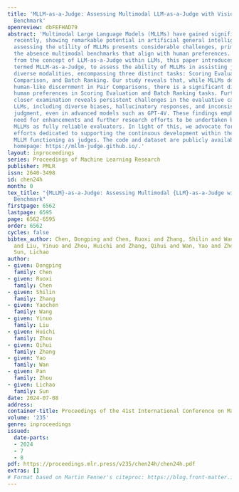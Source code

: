 ```yaml
---
title: 'MLLM-as-a-Judge: Assessing Multimodal LLM-as-a-Judge with Vision-Language
  Benchmark'
openreview: dbFEFHAD79
abstract: 'Multimodal Large Language Models (MLLMs) have gained significant attention
  recently, showing remarkable potential in artificial general intelligence. However,
  assessing the utility of MLLMs presents considerable challenges, primarily due to
  the absence multimodal benchmarks that align with human preferences. Drawing inspiration
  from the concept of LLM-as-a-Judge within LLMs, this paper introduces a novel benchmark,
  termed MLLM-as-a-Judge, to assess the ability of MLLMs in assisting judges across
  diverse modalities, encompassing three distinct tasks: Scoring Evaluation, Pair
  Comparison, and Batch Ranking. Our study reveals that, while MLLMs demonstrate remarkable
  human-like discernment in Pair Comparisons, there is a significant divergence from
  human preferences in Scoring Evaluation and Batch Ranking tasks. Furthermore, a
  closer examination reveals persistent challenges in the evaluative capacities of
  LLMs, including diverse biases, hallucinatory responses, and inconsistencies in
  judgment, even in advanced models such as GPT-4V. These findings emphasize the pressing
  need for enhancements and further research efforts to be undertaken before regarding
  MLLMs as fully reliable evaluators. In light of this, we advocate for additional
  efforts dedicated to supporting the continuous development within the domain of
  MLLM functioning as judges. The code and dataset are publicly available at our project
  homepage: https://mllm-judge.github.io/.'
layout: inproceedings
series: Proceedings of Machine Learning Research
publisher: PMLR
issn: 2640-3498
id: chen24h
month: 0
tex_title: "{MLLM}-as-a-Judge: Assessing Multimodal {LLM}-as-a-Judge with Vision-Language
  Benchmark"
firstpage: 6562
lastpage: 6595
page: 6562-6595
order: 6562
cycles: false
bibtex_author: Chen, Dongping and Chen, Ruoxi and Zhang, Shilin and Wang, Yaochen
  and Liu, Yinuo and Zhou, Huichi and Zhang, Qihui and Wan, Yao and Zhou, Pan and
  Sun, Lichao
author:
- given: Dongping
  family: Chen
- given: Ruoxi
  family: Chen
- given: Shilin
  family: Zhang
- given: Yaochen
  family: Wang
- given: Yinuo
  family: Liu
- given: Huichi
  family: Zhou
- given: Qihui
  family: Zhang
- given: Yao
  family: Wan
- given: Pan
  family: Zhou
- given: Lichao
  family: Sun
date: 2024-07-08
address:
container-title: Proceedings of the 41st International Conference on Machine Learning
volume: '235'
genre: inproceedings
issued:
  date-parts:
  - 2024
  - 7
  - 8
pdf: https://proceedings.mlr.press/v235/chen24h/chen24h.pdf
extras: []
# Format based on Martin Fenner's citeproc: https://blog.front-matter.io/posts/citeproc-yaml-for-bibliographies/
---
```

